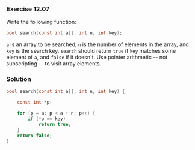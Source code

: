 ### Exercise 12.07
Write the following function:

```c
bool search(const int a[], int n, int key);
```

`a` is an array to be searched, `n` is the number of elements in the array, and
`key` is the search key. `search` should return `true` if `key` matches some
element of `a`, and `false` if it doesn't. Use pointer arithmetic -- not
subscripting -- to visit array elements.

### Solution

```c
bool search(const int a[], int n, int key) {

    const int *p;

    for (p = a; p < a + n; p++) {
        if (*p == key)
            return true;
    }
    return false;
}
```

